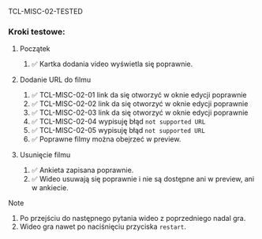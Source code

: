TCL-MISC-02-TESTED

### Kroki testowe:
  1. Początek
       1. ✅ Kartka dodania video wyświetla się poprawnie.

  2. Dodanie URL do filmu
       1. ✅ TCL-MISC-02-01 link da się otworzyć w oknie edycji poprawnie
       2. ✅ TCL-MISC-02-02 link da się otworzyć w oknie edycji poprawnie
       3. ✅ TCL-MISC-02-03 link da się otworzyć w oknie edycji poprawnie
       4. ✅ TCL-MISC-02-04 wypisuję błąd `not supported URL`
       5. ✅ TCL-MISC-02-05 wypisuję błąd `not supported URL`
       6. ✅ Poprawne filmy można obejrzeć w preview.

  3. Usunięcie filmu
       1. ✅ Ankieta zapisana poprawnie.
       2. ✅ Wideo usuwają się poprawnie i nie są dostępne ani w preview, ani w ankiecie. 
         

> [!NOTE]
1. Po przejściu do następnego pytania wideo z poprzedniego nadal gra.
2. Wideo gra nawet po naciśnięciu przyciska `restart`.
